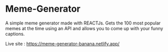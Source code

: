 # Meme-Generator

A simple meme generator made with REACTJs. Gets the 100 most popular memes at the time using an API and allows you to come up with your funny captions.

Live site : https://meme-generator-banana.netlify.app/
